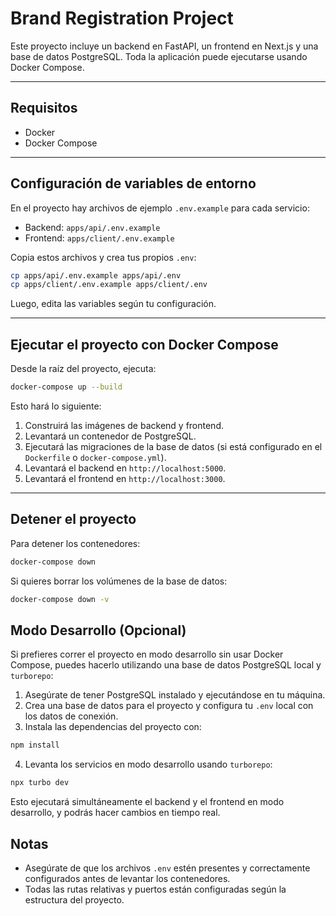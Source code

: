 # Brand Registration Project

Este proyecto incluye un backend en FastAPI, un frontend en Next.js y una base de datos PostgreSQL. Toda la aplicación puede ejecutarse usando Docker Compose.

---

## Requisitos

- Docker
- Docker Compose

---

## Configuración de variables de entorno

En el proyecto hay archivos de ejemplo `.env.example` para cada servicio:

- Backend: `apps/api/.env.example`
- Frontend: `apps/client/.env.example`

Copia estos archivos y crea tus propios `.env`:

```bash
cp apps/api/.env.example apps/api/.env
cp apps/client/.env.example apps/client/.env
````

Luego, edita las variables según tu configuración.

---

## Ejecutar el proyecto con Docker Compose

Desde la raíz del proyecto, ejecuta:

```bash
docker-compose up --build
```

Esto hará lo siguiente:

1. Construirá las imágenes de backend y frontend.
2. Levantará un contenedor de PostgreSQL.
3. Ejecutará las migraciones de la base de datos (si está configurado en el `Dockerfile` o `docker-compose.yml`).
4. Levantará el backend en `http://localhost:5000`.
5. Levantará el frontend en `http://localhost:3000`.

---

## Detener el proyecto

Para detener los contenedores:

```bash
docker-compose down
```

Si quieres borrar los volúmenes de la base de datos:

```bash
docker-compose down -v
```

## Modo Desarrollo (Opcional)

Si prefieres correr el proyecto en modo desarrollo sin usar Docker Compose, puedes hacerlo utilizando una base de datos PostgreSQL local y `turborepo`:

1. Asegúrate de tener PostgreSQL instalado y ejecutándose en tu máquina.
2. Crea una base de datos para el proyecto y configura tu `.env` local con los datos de conexión.
3. Instala las dependencias del proyecto con:

```bash
npm install
````

4. Levanta los servicios en modo desarrollo usando `turborepo`:

```bash
npx turbo dev
```

Esto ejecutará simultáneamente el backend y el frontend en modo desarrollo, y podrás hacer cambios en tiempo real.

## Notas

* Asegúrate de que los archivos `.env` estén presentes y correctamente configurados antes de levantar los contenedores.
* Todas las rutas relativas y puertos están configuradas según la estructura del proyecto.
